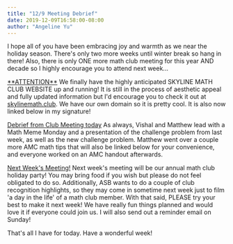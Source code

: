 ```yaml
---
title: "12/9 Meeting Debrief" 
date: 2019-12-09T16:58:00-08:00
author: "Angeline Yu"
---
```


I hope all of you have been embracing joy and warmth as we near the holiday season. There's only two more weeks until winter break so hang in there! Also, there is only ONE more math club meeting for this year AND decade so I highly encourage you to attend next week...

<u>\*\*ATTENTION\*\*</u>
We finally have the highly anticipated SKYLINE MATH CLUB WEBSITE up and running! It is still in the process of aesthetic appeal and fully updated information but I'd encourage you to check it out at [skylinemath.club](skylinemath.club). We have our own domain so it is pretty cool. It is also now linked below in my signature!

<u>Debrief from Club Meeting today</u>
As always, Vishal and Matthew lead with a Math Meme Monday and a presentation of the challenge problem from last week, as well as the new challenge problem. Matthew went over a couple more AMC math tips that will also be linked below for your convenience, and everyone worked on an AMC handout afterwards. 

<u>Next Week's Meeting!</u>
Next week's meeting will be our annual math club holiday party! You may bring food if you wish but please do not feel obligated to do so. Additionally, ASB wants to do a couple of club recognition highlights, so they may come in sometime next week just to film 'a day in the life' of a math club member. With that said, PLEASE try your best to make it next week! We have really fun things planned and would love it if everyone could join us. I will also send out a reminder email on Sunday!

That's all I have for today. Have a wonderful week! 